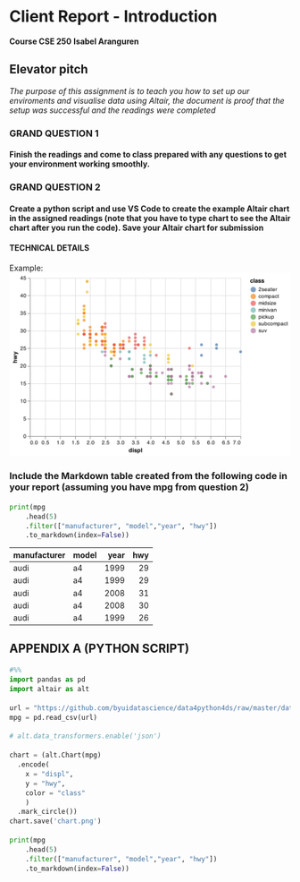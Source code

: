 # Client Report - Introduction
__Course CSE 250__
__Isabel Aranguren__

## Elevator pitch

_The purpose of this assignment is to teach you how to set up our enviroments and visualise  data using Altair, the document is proof that the setup was successful and the readings were completed_

### GRAND QUESTION 1
#### Finish the readings and come to class prepared with any questions to get your environment working smoothly.

### GRAND QUESTION 2

#### Create a python script and use VS Code to create the example Altair chart in the assigned readings (note that you have to type chart to see the Altair chart after you run the code). Save your Altair chart for submission

####  TECHNICAL DETAILS

Example:
![](chart.png)

### Include the Markdown table created from the following code in your report (assuming you have mpg from question 2)


```python
print(mpg
    .head(5)
    .filter(["manufacturer", "model","year", "hwy"])
    .to_markdown(index=False))
```

| manufacturer   | model   |   year |   hwy |
|:---------------|:--------|-------:|------:|
| audi           | a4      |   1999 |    29 |
| audi           | a4      |   1999 |    29 |
| audi           | a4      |   2008 |    31 |
| audi           | a4      |   2008 |    30 |
| audi           | a4      |   1999 |    26 |


## APPENDIX A (PYTHON SCRIPT)

```python
#%%
import pandas as pd 
import altair as alt

url = "https://github.com/byuidatascience/data4python4ds/raw/master/data-raw/mpg/mpg.csv"
mpg = pd.read_csv(url)

# alt.data_transformers.enable('json')

chart = (alt.Chart(mpg)
  .encode(
    x = "displ",
    y = "hwy",
    color = "class"
    )
  .mark_circle())
chart.save('chart.png')

print(mpg
    .head(5)
    .filter(["manufacturer", "model","year", "hwy"])
    .to_markdown(index=False))


```

